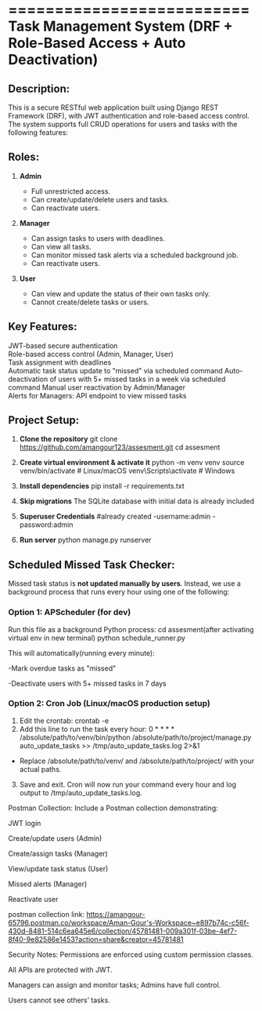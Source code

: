 ==========================
Task Management System (DRF + Role-Based Access + Auto Deactivation)
==========================

Description:
------------
This is a secure RESTful web application built using Django REST Framework (DRF), with JWT authentication and role-based access control. The system supports full CRUD operations for users and tasks with the following features:

Roles:
------
1. **Admin**
   - Full unrestricted access.
   - Can create/update/delete users and tasks.
   - Can reactivate users.

2. **Manager**
   - Can assign tasks to users with deadlines.
   - Can view all tasks.
   - Can monitor missed task alerts via a scheduled background job.
   - Can reactivate users.

3. **User**
   - Can view and update the status of their own tasks only.
   - Cannot create/delete tasks or users.

Key Features:
-------------
JWT-based secure authentication  
Role-based access control (Admin, Manager, User)  
Task assignment with deadlines  
Automatic task status update to "missed" via scheduled command
Auto-deactivation of users with 5+ missed tasks in a week via scheduled command
Manual user reactivation by Admin/Manager  
Alerts for Managers: API endpoint to view missed tasks

Project Setup:
--------------
1. **Clone the repository**
git clone https://github.com/amangour123/assesment.git
cd assesment


2. **Create virtual environment & activate it**
python -m venv venv
source venv/bin/activate # Linux/macOS
venv\Scripts\activate # Windows


3. **Install dependencies**
pip install -r requirements.txt


4. **Skip migrations**
The SQLite database with initial data is already included



5. **Superuser Credentials**
#already created
-username:admin
-password:admin


6. **Run server**
python manage.py runserver


Scheduled Missed Task Checker:
------------------------------
Missed task status is **not updated manually by users**. Instead, we use a background process that runs every hour using one of the following:

### Option 1: APScheduler (for dev)
Run this file as a background Python process:
cd assesment(after activating virtual env in new terminal)
python schedule_runner.py

This will automatically(running every minute):

-Mark overdue tasks as "missed"

-Deactivate users with 5+ missed tasks in 7 days


### Option 2: Cron Job (Linux/macOS production setup)
1. Edit the crontab:
crontab -e
2. Add this line to run the task every hour:
0 * * * * /absolute/path/to/venv/bin/python /absolute/path/to/project/manage.py auto_update_tasks >> /tmp/auto_update_tasks.log 2>&1
- Replace /absolute/path/to/venv/ and /absolute/path/to/project/ with your actual paths.
3. Save and exit. Cron will now run your command every hour and log output to /tmp/auto_update_tasks.log.


Postman Collection:
Include a Postman collection demonstrating:

JWT login

Create/update users (Admin)

Create/assign tasks (Manager)

View/update task status (User)

Missed alerts (Manager)

Reactivate user

postman collection link:
https://amangour-65796.postman.co/workspace/Aman-Gour's-Workspace~e897b74c-c56f-430d-8481-514c6ea645e6/collection/45781481-009a301f-03be-4ef7-8f40-9e82586e1453?action=share&creator=45781481

Security Notes:
Permissions are enforced using custom permission classes.

All APIs are protected with JWT.

Managers can assign and monitor tasks; Admins have full control.

Users cannot see others’ tasks.


